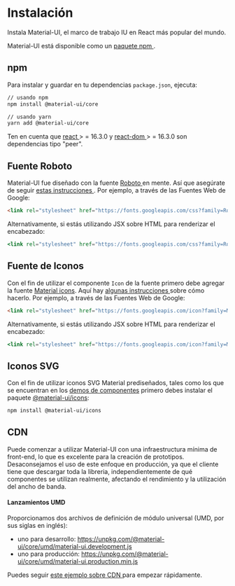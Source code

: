 # Instalación

<p class="description">Instala Material-UI, el marco de trabajo IU en React más popular del mundo.</p>

Material-UI está disponible como un [ paquete npm ](https://www.npmjs.com/package/@material-ui/core).

## npm

Para instalar y guardar en tu dependencias ` package.json `, ejecuta:

```sh
// usando npm
npm install @material-ui/core

// usando yarn
yarn add @material-ui/core
```

Ten en cuenta que [ react ](https://www.npmjs.com/package/react) > = 16.3.0 y [ react-dom ](https://www.npmjs.com/package/react-dom) > = 16.3.0 son dependencias tipo "peer".

## Fuente Roboto

Material-UI fue diseñado con la fuente [ Roboto ](https://fonts.google.com/specimen/Roboto) en mente. Así que asegúrate de seguir [ estas instrucciones ](/style/typography/#general). Por ejemplo, a través de las Fuentes Web de Google:

```html
<link rel="stylesheet" href="https://fonts.googleapis.com/css?family=Roboto:300,400,500">
```

Alternativamente, si estás utilizando JSX sobre HTML para renderizar el encabezado:

```jsx
<link rel="stylesheet" href="https://fonts.googleapis.com/css?family=Roboto:300,400,500" />
```

## Fuente de Iconos

Con el fin de utilizar el componente `Icon` de la fuente primero debe agregar la fuente [Material icons](https://material.io/tools/icons/). Aquí hay [ algunas instrucciones ](/style/icons/#font-icons) sobre cómo hacerlo. Por ejemplo, a través de las Fuentes Web de Google:

```html
<link rel="stylesheet" href="https://fonts.googleapis.com/icon?family=Material+Icons">
```

Alternativamente, si estás utilizando JSX sobre HTML para renderizar el encabezado:

```jsx
<link rel="stylesheet" href="https://fonts.googleapis.com/icon?family=Material+Icons" />
```

## Iconos SVG

Con el fin de utilizar iconos SVG Material prediseñados, tales como los que se encuentran en los [demos de componentes](/demos/app-bar/) primero debes instalar el paquete [@material-ui/icons](https://www.npmjs.com/package/@material-ui/icons):

```sh
npm install @material-ui/icons
```

## CDN

Puede comenzar a utilizar Material-UI con una infraestructura mínima de front-end, lo que es excelente para la creación de prototipos. Desaconsejamos el uso de este enfoque en producción, ya que el cliente tiene que descargar toda la libreria, independientemente de qué componentes se utilizan realmente, afectando el rendimiento y la utilización del ancho de banda.

#### Lanzamientos UMD

Proporcionamos dos archivos de definición de módulo universal (UMD, por sus siglas en inglés):

- uno para desarrollo: https://unpkg.com/@material-ui/core/umd/material-ui.development.js
- uno para producción: https://unpkg.com/@material-ui/core/umd/material-ui.production.min.js

Puedes seguir [ este ejemplo sobre CDN ](https://github.com/mui-org/material-ui/tree/master/examples/cdn) para empezar rápidamente.